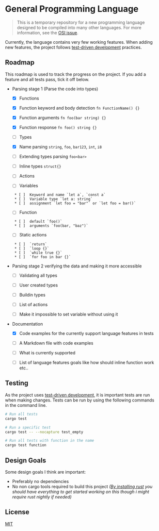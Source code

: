 # General Programming Language

> This is a temporary repository for a new programming language designed to be compiled into many other languages.
> For more information, see the [OSI issue](https://github.com/open-source-ideas/open-source-ideas/issues/235).

Currently, the language contains very few working features. When adding new features, the project follows [test-driven development](https://en.wikipedia.org/wiki/Test-driven_development) practices.


## Roadmap

This roadmap is used to track the progress on the project. If you add a feature and all tests pass, tick it off below.

   * Parsing stage 1 (Parse the code into types)

      * [x]  Functions

        * [x]  Function keyword and body detection `fn FunctionName() {}`
        * [x]  Function arguments `fn foo(bar string) {}`
        * [x]  Function response `fn foo() string {}`
      * [ ]  Types

        * [x]  Name parsing `string`, `foo`, `bar123`, `int`, `i8`
        * [ ]  Extending types parsing `foo<bar>`
        * [ ]  Inline types `struct{}`
      * [ ]  Actions

        * [ ]  Variables

          * [ ]  Keyword and name `let a`, `const a`
          * [ ]  Variable type `let a: string`
          * [ ]  assignment `let foo = "bar"` or `let foo = bar()`
        * [ ]  Function

          * [ ]  default `foo()`
          * [ ]  arguments `foo(bar, "baz")`
        * [ ]  Static actions

          * [ ]  `return`
          * [ ]  `loop {}`
          * [ ]  `while true {}`
          * [ ]  `for foo in bar {}`

   * Parsing stage 2 verifying the data and making it more accessible

      * [ ]  Validating all types

        * [ ]  User created types
        * [ ]  Buildin types
      * [ ]  List of actions

        * [ ]  Make it impossible to set variable without using it

   * Documentation

      * [x]  Code examples for the currently support language features in tests
      * [ ]  A Markdown file with code examples

        * [ ]  What is currently supported
        * [ ]  List of language features goals like how should inline function work etc..


## Testing

As the project uses [test-driven development](https://en.wikipedia.org/wiki/Test-driven_development), it is important tests are run when making changes. Tests can be run by using the following commands in the command line.

```bash
# Run all tests
cargo test

# Run a specific test
cargo test -- --nocapture test_empty

# Run all tests with function in the name
cargo test function
```


## Design Goals

Some design goals I think are important:
- Preferably no dependencies
- No non cargo tools required to build this project *([By installing rust](https://www.rust-lang.org/tools/install) you should have everything to get started working on this though i might require rust nightly if needed)*


## License

[MIT](https://choosealicense.com/licenses/mit/)
